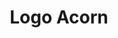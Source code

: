 ---
title: Logo Acorn
isPublic_b: true
published: true

file:
  src: /assets/site/images/logo-acorn.jpg
  type: image/jpg
alt_txt: 'Logo Acorn'

---